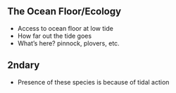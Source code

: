 
The Ocean Floor/Ecology
-----------------------

- Access to ocean floor at low tide
- How far out the tide goes
- What’s here? pinnock, plovers, etc.

## 2ndary

- Presence of these species is because of tidal action
